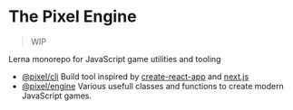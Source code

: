# The Pixel Engine

> WIP

Lerna monorepo for JavaScript game utilities and tooling

- [@pixel/cli][PIXEL_CLI] Build tool inspired by [create-react-app][CRA] and [next.js][NEXTJS]
- [@pixel/engine][PIXEL_ENGINE] Various usefull classes and functions to create modern JavaScript games.

[CRA]: https://github.com/facebook/create-react-app
[NEXTJS]: https://github.com/zeit/next.js
[PIXEL_CLI]: https://github.com/maxwihlborg/pixel-engine/tree/master/packages/pixel-cli
[PIXEL_ENGINE]: https://github.com/maxwihlborg/pixel-engine/tree/master/packages/pixel-engine
